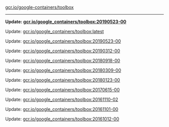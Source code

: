 [gcr.io/google-containers/toolbox](https://hub.docker.com/r/cruse/toolbox/tags/) 

----
**Update: [gcr.io/google_containers/toolbox:20190523-00](https://hub.docker.com/r/cruse/toolbox/tags/)**

Update: [gcr.io/google_containers/toolbox:latest](https://hub.docker.com/r/cruse/toolbox/tags/)

Update: [gcr.io/google_containers/toolbox:20190523-00](https://hub.docker.com/r/cruse/toolbox/tags/)

Update: [gcr.io/google_containers/toolbox:20190312-00](https://hub.docker.com/r/cruse/toolbox/tags/)

Update: [gcr.io/google_containers/toolbox:20180918-00](https://hub.docker.com/r/cruse/toolbox/tags/)

Update: [gcr.io/google_containers/toolbox:20180309-00](https://hub.docker.com/r/cruse/toolbox/tags/)

Update: [gcr.io/google_containers/toolbox:20180123-00](https://hub.docker.com/r/cruse/toolbox/tags/)

Update: [gcr.io/google_containers/toolbox:20170615-00](https://hub.docker.com/r/cruse/toolbox/tags/)

Update: [gcr.io/google_containers/toolbox:20161110-02](https://hub.docker.com/r/cruse/toolbox/tags/)

Update: [gcr.io/google_containers/toolbox:20161101-00](https://hub.docker.com/r/cruse/toolbox/tags/)

Update: [gcr.io/google_containers/toolbox:20161012-00](https://hub.docker.com/r/cruse/toolbox/tags/)


